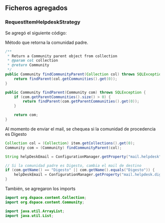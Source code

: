 ## Ficheros agregados

### RequestItemHelpdeskStrategy
Se agregó el siguiente código:

Método que retorna la comunidad padre.
```java
/**
 * Return a Community parent object from collection
 * @param col collection
 * @return Community
 */
public Community findCommunityParent(Collection col) throws SQLException {
    return findParent(col.getCommunities().get(0));
}

public Community findParent(Community com) throws SQLException {
    if (com.getParentCommunities().size() > 0) {
        return findParent(com.getParentCommunities().get(0));
    }

    return com;
}
```

Al momento de enviar el mail, se chequea si la comunidad de procedencia es Digesto
```java
Collection col = (Collection) item.getCollections().get(0);
Community com = (Community) findCommunityParent(col);

String helpDeskEmail = ConfigurationManager.getProperty("mail.helpdesk");

// Si la comunidad padre es Digesto, cambia el mail de destino
if (com.getName() == "Digesto" || com.getName().equals("Digesto")) {
    helpDeskEmail = ConfigurationManager.getProperty("mail.helpdesk.digesto");
}
```

También, se agregaron los imports
```java
import org.dspace.content.Collection;
import org.dspace.content.Community;

import java.util.ArrayList;
import java.util.List;
```